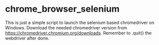 # chrome_browser_selenium

This is just a simple script to launch the selenium based chromedriver on Windows.
Download the needed chromedriver version from https://chromedriver.chromium.org/downloads.
Remember to .quit() the webdriver after done.
